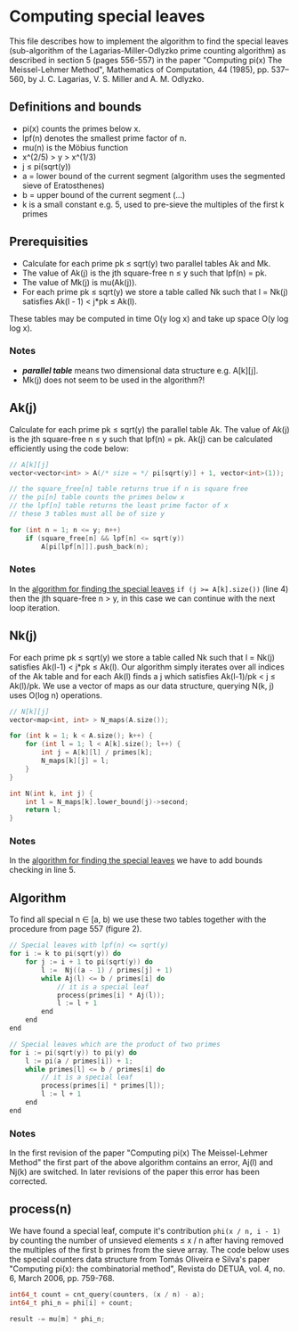 Computing special leaves
========================

This file describes how to implement the algorithm to find the
special leaves (sub-algorithm of the Lagarias-Miller-Odlyzko prime
counting algorithm) as described in section 5 (pages 556-557) in the
paper "Computing pi(x) The Meissel-Lehmer Method", Mathematics of
Computation, 44 (1985), pp. 537–560, by J. C. Lagarias, V. S. Miller
and A. M. Odlyzko.

Definitions and bounds
----------------------

* pi(x) counts the primes below x.
* lpf(n) denotes the smallest prime factor of n.
* mu(n) is the Möbius function
* x^(2/5) > y > x^(1/3)
* j ≤ pi(sqrt(y))
* a = lower bound of the current segment (algorithm uses the segmented sieve of Eratosthenes)
* b = upper bound of the current segment (...)
* k is a small constant e.g. 5, used to pre-sieve the multiples of the first k primes

Prerequisities
--------------

* Calculate for each prime pk ≤ sqrt(y) two parallel tables Ak and Mk.
* The value of Ak(j) is the jth square-free n ≤ y such that lpf(n) = pk.
* The value of Mk(j) is mu(Ak(j)).
* For each prime pk ≤ sqrt(y) we store a table called Nk such that l = Nk(j) satisfies Ak(l - 1) < j*pk ≤ Ak(l).

<p>These tables may be computed in time O(y log x) and take up
space O(y log log x).</p>

### Notes
* _**parallel table**_ means two dimensional data structure e.g. A[k][j].
* Mk(j) does not seem to be used in the algorithm?!

Ak(j)
-----

Calculate for each prime pk ≤ sqrt(y) the parallel table Ak. The value
of Ak(j) is the jth square-free n ≤ y such that lpf(n) = pk. Ak(j) can
be calculated efficiently using the code below:

```C++
// A[k][j]
vector<vector<int> > A(/* size = */ pi[sqrt(y)] + 1, vector<int>(1));

// the square_free[n] table returns true if n is square free
// the pi[n] table counts the primes below x
// the lpf[n] table returns the least prime factor of x
// these 3 tables must all be of size y

for (int n = 1; n <= y; n++)
    if (square_free[n] && lpf[n] <= sqrt(y))
        A[pi[lpf[n]]].push_back(n);
```

### Notes

In the <a href="#algorithm">algorithm for finding the special leaves</a>
```if (j >= A[k].size())``` (line 4) then the jth square-free n > y,
in this case we can continue with the next loop iteration.

Nk(j)
-----

For each prime pk ≤ sqrt(y) we store a table called Nk such that
l = Nk(j) satisfies Ak(l-1) < j*pk ≤ Ak(l). Our algorithm simply
iterates over all indices of the Ak table and for each Ak(l) finds
a j which satisfies Ak(l-1)/pk < j ≤ Ak(l)/pk. We use a vector of maps
as our data structure, querying N(k, j) uses O(log n) operations.

```C++
// N[k][j]
vector<map<int, int> > N_maps(A.size());

for (int k = 1; k < A.size(); k++) {
    for (int l = 1; l < A[k].size(); l++) {
        int j = A[k][l] / primes[k];
        N_maps[k][j] = l;
    }
}

int N(int k, int j) {
    int l = N_maps[k].lower_bound(j)->second;
    return l;
}
```

### Notes

In the <a href="#algorithm">algorithm for finding the special leaves</a>
we have to add bounds checking in line 5.

Algorithm
---------

<p>To find all special n ∈ [a, b) we use these two tables together with
the procedure from page 557 (figure 2).</p>

```C++
// Special leaves with lpf(n) <= sqrt(y)
for i := k to pi(sqrt(y)) do
    for j := i + 1 to pi(sqrt(y)) do
        l :=  Nj((a - 1) / primes[j] + 1)
        while Aj(l) <= b / primes[i] do
            // it is a special leaf
            process(primes[i] * Aj(l));
            l := l + 1
        end
    end
end

// Special leaves which are the product of two primes
for i := pi(sqrt(y)) to pi(y) do
    l := pi(a / primes[i]) + 1;
    while primes[l] <= b / primes[i] do
        // it is a special leaf
        process(primes[i] * primes[l]);
        l := l + 1
    end
end
```

### Notes

In the first revision of the paper "Computing pi(x) The Meissel-Lehmer
Method" the first part of the above algorithm contains an error, Aj(l)
and Nj(k) are switched. In later revisions of the paper this error has
been corrected.

process(n)
----------

We have found a special leaf, compute it's contribution 
```phi(x / n, i - 1)``` by counting the number of unsieved elements ≤ x / n
after having removed the multiples of the first b primes from the
sieve array. The code below uses the special counters data structure
from Tomás Oliveira e Silva's paper
"Computing pi(x): the combinatorial method", Revista do DETUA, vol. 4,
no. 6, March 2006, pp. 759-768.

```C++
int64_t count = cnt_query(counters, (x / n) - a);
int64_t phi_n = phi[i] + count;

result -= mu[m] * phi_n;
```
